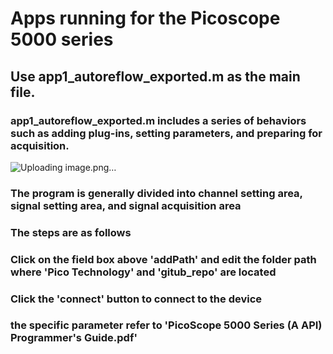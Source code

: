 # Apps running for the Picoscope 5000 series
## Use app1_autoreflow_exported.m as the main file.
### app1_autoreflow_exported.m includes a series of behaviors such as adding plug-ins, setting parameters, and preparing for acquisition.
![Uploading image.png…]()
### The program is generally divided into channel setting area, signal setting area, and signal acquisition area
### The steps are as follows
### Click on the field box above 'addPath' and edit the folder path where 'Pico Technology' and 'gitub_repo' are located
### Click the 'connect' button to connect to the device
###  the specific parameter refer to 'PicoScope 5000 Series (A API) Programmer's Guide.pdf'

